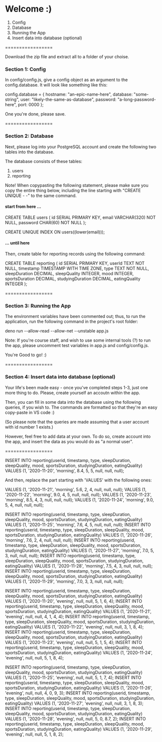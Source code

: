 # Welcome :) # 

1. Config
2. Database
3. Running the App
4. Insert data into database (optional)

=================

Download the zip file and extract all to a folder of your choise.

### Section 1: Config ### 

In config/config.js, give a config object as an argument to the config.database.
It will look like something like this:

  config.database = {
    hostname: "an-epic-name-here",
    database: "some-string",
    user: "likely-the-same-as-database",
    password: "a-long-password-here",
    port: 0000
  };

One you're done, please save.


=================


### Section 2: Database ###

Next, please log into your PostgreSQL account and create the following two tables into the database.

The database consists of these tables:
  1) users
  2) reporting

Note! 
When copypasting the following statement, please make sure you copy the entire thing below,
including the line starting with "CREATE UNIQUE - -" to the same command.

#### start from here ... ####

CREATE TABLE users (
  id SERIAL PRIMARY KEY,
  email VARCHAR(320) NOT NULL,
  password CHAR(60) NOT NULL
);

CREATE UNIQUE INDEX ON users((lower(email)));

#### ... until here ####


Then, create table for reporting records using the following command:

CREATE TABLE reporting (
    id SERIAL PRIMARY KEY,
    userId TEXT NOT NULL,
    timestamp TIMESTAMP WITH TIME ZONE,
    type TEXT NOT NULL,
    sleepDuration DECIMAL,
    sleepQuality INTEGER,
    mood INTEGER,
    sportsDuration DECIMAL,
    studyingDuration DECIMAL,
    eatingQuality INTEGER
);


=================


### Section 3: Running the App ###

The environment variables have been commented out; 
thus, to run the application, run the following command in the project's root folder:

deno run --allow-read --allow-net --unstable app.js

Note: If you're course staff, and wish to use some internal tools (?) to run the app,
please uncomment test variables in app.js and config/config.js. 

You're Good to go! :) 


=================


### Section 4: Insert data into database (optional) ###

Your life's been made easy - once you've completed steps 1-3, just one more thing to do.
Please, create yourself an accoutn within the app.

Then, you can fill in some data into the database using the
following queries, if you wish to. The commands are formatted so that they're an easy copy-paste in VS code :)

(So please note that the queries are made assuming that a user account with id number 1 exists.)

However, feel free to add data at your own. 
To do so, create account into the app, and insert the data as you would do as "a normal user".


================= 

INSERT INTO reporting(userid, timestamp, type, sleepDuration, sleepQuality, mood, sportsDuration, studyingDuration, eatingQuality) 
VALUES (1, '2020-11-20', 'morning', 8.4, 5, 5, null, null, null);

And then, replace the part starting with 'VALUES' with the following ones:

VALUES (1, '2020-11-21', 'morning', 5.6, 2, 4, null, null, null);
VALUES (1, '2020-11-22', 'morning', 9.0, 4, 5, null, null, null);
VALUES (1, '2020-11-23', 'morning', 8.5, 4, 3, null, null, null);
VALUES (1, '2020-11-24', 'morning', 9.0, 5, 4, null, null, null);



INSERT INTO reporting(userid, timestamp, type, sleepDuration, sleepQuality, mood, sportsDuration, studyingDuration, eatingQuality) 
VALUES (1, '2020-11-25', 'morning', 7.6, 4, 5, null, null, null);
INSERT INTO reporting(userid, timestamp, type, sleepDuration, sleepQuality, mood, sportsDuration, studyingDuration, eatingQuality) 
VALUES (1, '2020-11-26', 'morning', 7.6, 2, 4, null, null, null);
INSERT INTO reporting(userid, timestamp, type, sleepDuration, sleepQuality, mood, sportsDuration, studyingDuration, eatingQuality) 
VALUES (1, '2020-11-27', 'morning', 7.0, 5, 3, null, null, null);
INSERT INTO reporting(userid, timestamp, type, sleepDuration, sleepQuality, mood, sportsDuration, studyingDuration, eatingQuality) 
VALUES (1, '2020-11-28', 'morning', 7.5, 4, 3, null, null, null);
INSERT INTO reporting(userid, timestamp, type, sleepDuration, sleepQuality, mood, sportsDuration, studyingDuration, eatingQuality) 
VALUES (1, '2020-11-29', 'morning', 7.0, 3, 3, null, null, null);



INSERT INTO reporting(userid, timestamp, type, sleepDuration, sleepQuality, mood, sportsDuration, studyingDuration, eatingQuality) 
VALUES (1, '2020-11-20', 'evening', null, null, 5, 1, 6, 4);
INSERT INTO reporting(userid, timestamp, type, sleepDuration, sleepQuality, mood, sportsDuration, studyingDuration, eatingQuality) 
VALUES (1, '2020-11-21', 'evening', null, null, 4, 1, 4, 4);
INSERT INTO reporting(userid, timestamp, type, sleepDuration, sleepQuality, mood, sportsDuration, studyingDuration, eatingQuality) 
VALUES (1, '2020-11-22', 'evening', null, null, 3, 1, 8, 4);
INSERT INTO reporting(userid, timestamp, type, sleepDuration, sleepQuality, mood, sportsDuration, studyingDuration, eatingQuality) 
VALUES (1, '2020-11-23', 'evening', null, null, 5, 1, 5, 4);
INSERT INTO reporting(userid, timestamp, type, sleepDuration, sleepQuality, mood, sportsDuration, studyingDuration, eatingQuality) 
VALUES (1, '2020-11-24', 'evening', null, null, 5, 1, 8, 4);



INSERT INTO reporting(userid, timestamp, type, sleepDuration, sleepQuality, mood, sportsDuration, studyingDuration, eatingQuality) 
VALUES (1, '2020-11-25', 'evening', null, null, 5, 1, 7, 4);
INSERT INTO reporting(userid, timestamp, type, sleepDuration, sleepQuality, mood, sportsDuration, studyingDuration, eatingQuality) 
VALUES (1, '2020-11-26', 'evening', null, null, 4, 0, 9, 3);
INSERT INTO reporting(userid, timestamp, type, sleepDuration, sleepQuality, mood, sportsDuration, studyingDuration, eatingQuality) 
VALUES (1, '2020-11-27', 'evening', null, null, 3, 1, 8, 3);
INSERT INTO reporting(userid, timestamp, type, sleepDuration, sleepQuality, mood, sportsDuration, studyingDuration, eatingQuality) 
VALUES (1, '2020-11-28', 'evening', null, null, 5, 0, 8.7, 2);
INSERT INTO reporting(userid, timestamp, type, sleepDuration, sleepQuality, mood, sportsDuration, studyingDuration, eatingQuality) 
VALUES (1, '2020-11-29', 'evening', null, null, 5, 1, 8, 2);



